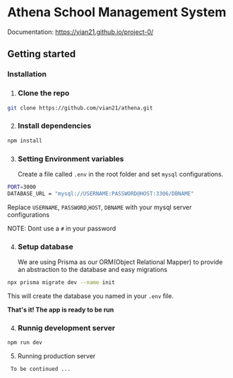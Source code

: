 # Athena School Management System

Documentation: https://vian21.github.io/project-0/

## Getting started

### Installation

1. ### Clone the repo

```sh
git clone https://github.com/vian21/athena.git
```

2. ### Install dependencies

```sh
npm install
```

3. ### Setting Environment variables
    Create a file called `.env` in the root folder and set `mysql` configurations.

```sh
PORT=3000
DATABASE_URL = "mysql://USERNAME:PASSWORD@HOST:3306/DBNAME"
```

Replace `USERNAME`, `PASSWORD`,`HOST`, `DBNAME` with your mysql server configurations

NOTE: Dont use a `#` in your password

4. ### Setup database
    We are using Prisma as our ORM(Object Relational Mapper) to provide an abstraction to the database and easy migrations

```sh
npx prisma migrate dev --name init
```

This will create the database you named in your `.env` file.

**That's it! The app is ready to be run**

4. ### Runnig development server

```sh
npm run dev
```

5. Running production server

```
 To be continued ...
```
